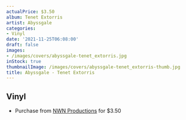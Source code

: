 ```yaml
---
actualPrice: $3.50
album: Tenet Extorris
artist: Abyssgale
categories:
- Vinyl
date: '2021-11-25T06:08:00'
draft: false
images:
- /images/covers/abyssgale-tenet_extorris.jpg
inStock: true
thumbnailImage: /images/covers/abyssgale-tenet_extorris-thumb.jpg
title: Abyssgale - Tenet Extorris
---
```


## Vinyl
* Purchase from [NWN Productions](http://shop.nwnprod.com/index.php?route=product/product&path=76&product_id=1398&sort=pd.name&order=ASC) for $3.50
